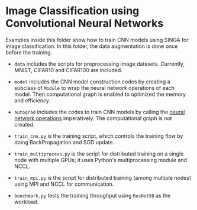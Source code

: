 <!--
    Licensed to the Apache Software Foundation (ASF) under one
    or more contributor license agreements.  See the NOTICE file
    distributed with this work for additional information
    regarding copyright ownership.  The ASF licenses this file
    to you under the Apache License, Version 2.0 (the
    "License"); you may not use this file except in compliance
    with the License.  You may obtain a copy of the License at

      http://www.apache.org/licenses/LICENSE-2.0

    Unless required by applicable law or agreed to in writing,
    software distributed under the License is distributed on an
    "AS IS" BASIS, WITHOUT WARRANTIES OR CONDITIONS OF ANY
    KIND, either express or implied.  See the License for the
    specific language governing permissions and limitations
    under the License.
-->

# Image Classification using Convolutional Neural Networks

Examples inside this folder show how to train CNN models using 
SINGA for image classification. In this folder, the data augmentation 
is done once before the training.

* `data` includes the scripts for preprocessing image datasets.
  Currently, MNIST, CIFAR10 and CIFAR100 are included.

* `model` includes the CNN model construction codes by creating
  a subclass of `Module` to wrap the neural network operations 
  of each model. Then computational graph is enabled to optimized 
  the memory and efficiency.

* `autograd` includes the codes to train CNN models by calling the
  [neural network operations](../../python/singa/autograd.py) imperatively. 
  The computational graph is not created.

* `train_cnn.py` is the training script, which controls the training flow by
  doing BackPropagation and SGD update.

* `train_multiprocess.py` is the script for distributed training on a single
  node with multiple GPUs; it uses Python's multiprocessing module and NCCL.

* `train_mpi.py` is the script for distributed training (among multiple nodes) 
  using MPI and NCCL for communication.

* `benchmark.py` tests the training throughput using `ResNet50` as the workload.
